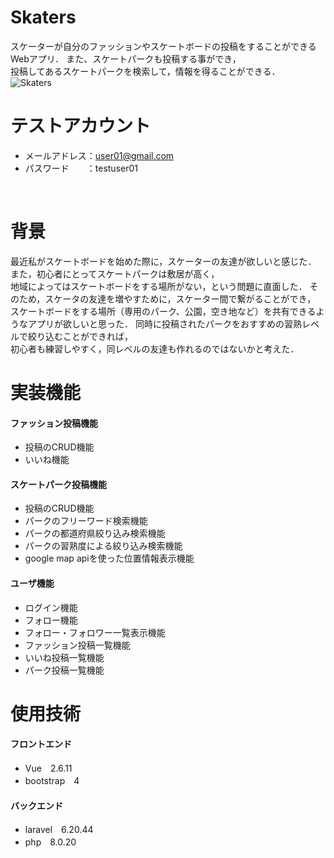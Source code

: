 # Skaters

スケーターが自分のファッションやスケートボードの投稿をすることができるWebアプリ．
また、スケートパークも投稿する事ができ，<br>投稿してあるスケートパークを検索して，情報を得ることができる．<br>
![Skaters](https://user-images.githubusercontent.com/102647129/196023734-2926ff79-18c7-4ebe-bd25-03115cd37094.PNG)
<br>

# テストアカウント
- メールアドレス：user01@gmail.com
- パスワード　　：testuser01
<br>

# 背景
最近私がスケートボードを始めた際に，スケーターの友達が欲しいと感じた．
また，初心者にとってスケートパークは敷居が高く，<br>
地域によってはスケートボードをする場所がない，という問題に直面した．
そのため，スケータの友達を増やすために，スケーター間で繋がることができ，<br>
スケートボードをする場所（専用のパーク、公園，空き地など）を共有できるようなアプリが欲しいと思った．
同時に投稿されたパークをおすすめの習熟レベルで絞り込むことができれば，<br>
初心者も練習しやすく，同レベルの友達も作れるのではないかと考えた．<br>


# 実装機能

#### ファッション投稿機能
- 投稿のCRUD機能
- いいね機能

#### スケートパーク投稿機能
- 投稿のCRUD機能
- パークのフリーワード検索機能
- パークの都道府県絞り込み検索機能
- パークの習熟度による絞り込み検索機能
- google map apiを使った位置情報表示機能

#### ユーザ機能
- ログイン機能
- フォロー機能
- フォロー・フォロワー一覧表示機能
- ファッション投稿一覧機能
- いいね投稿一覧機能
- パーク投稿一覧機能
  
# 使用技術
#### フロントエンド
- Vue　2.6.11
- bootstrap　4

#### バックエンド
- laravel　6.20.44
- php　8.0.20